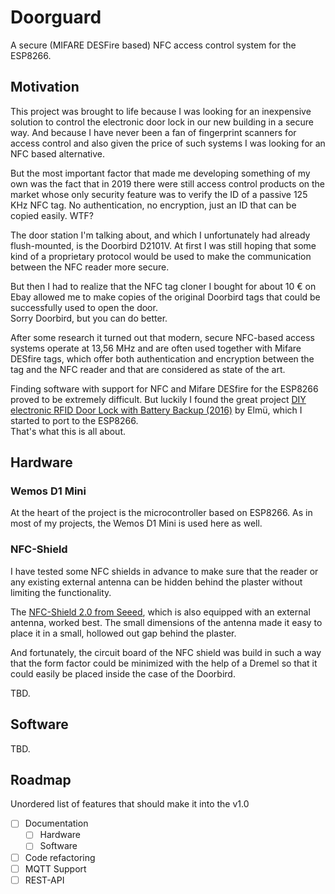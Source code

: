 # Doorguard

A secure (MIFARE DESFire based) NFC access control system for the ESP8266.

## Motivation

This project was brought to life because I was looking for an inexpensive solution to control the electronic door lock in our new building in a secure way. And because I have never been a fan of fingerprint scanners for access control and also given the price of such systems I was looking for an NFC based alternative.

But the most important factor that made me developing something of my own was the fact that in 2019 there were still access control products on the market whose only security feature was to verify the ID of a passive 125 KHz NFC tag. No authentication, no encryption, just an ID that can be copied easily. WTF?

The door station I'm talking about, and which I unfortunately had already flush-mounted, is the Doorbird D2101V. At first I was still hoping that some kind of a proprietary protocol would be used to make the communication between the NFC reader more secure.

But then I had to realize that the NFC tag cloner I bought for about 10 € on Ebay allowed me to make copies of the original Doorbird tags that could be successfully used to open the door.  
Sorry Doorbird, but you can do better.

After some research it turned out that modern, secure NFC-based access systems operate at 13,56 MHz and are often used together with Mifare DESfire tags, which offer both authentication and encryption between the tag and the NFC reader and that are considered as state of the art.

Finding software with support for NFC and Mifare DESfire for the ESP8266 proved to be extremely difficult. But luckily I found the great project [DIY electronic RFID Door Lock with Battery Backup (2016)](https://www.codeproject.com/Articles/1096861/DIY-electronic-RFID-Door-Lock-with-Battery-Backup) by Elmü, which I started to port to the ESP8266.  
That's what this is all about.

## Hardware

### Wemos D1 Mini

At the heart of the project is the microcontroller based on ESP8266. As in most of my projects, the Wemos D1 Mini is used here as well.

### NFC-Shield

I have tested some NFC shields in advance to make sure that the reader or any existing external antenna can be hidden behind the plaster without limiting the functionality.

The [NFC-Shield 2.0 from Seeed](https://wiki.seeedstudio.com/NFC_Shield_V2.0/), which is also equipped with an external antenna, worked best. The small dimensions of the antenna made it easy to place it in a small, hollowed out gap behind the plaster.

And fortunately, the circuit board of the NFC shield was build in such a way that the form factor could be minimized with the help of a Dremel so that it could easily be placed inside the case of the Doorbird.

TBD.

## Software

TBD.

## Roadmap

Unordered list of features that should make it into the v1.0

* [ ] Documentation
  * [ ] Hardware
  * [ ] Software
* [ ] Code refactoring
* [ ] MQTT Support
* [ ] REST-API
